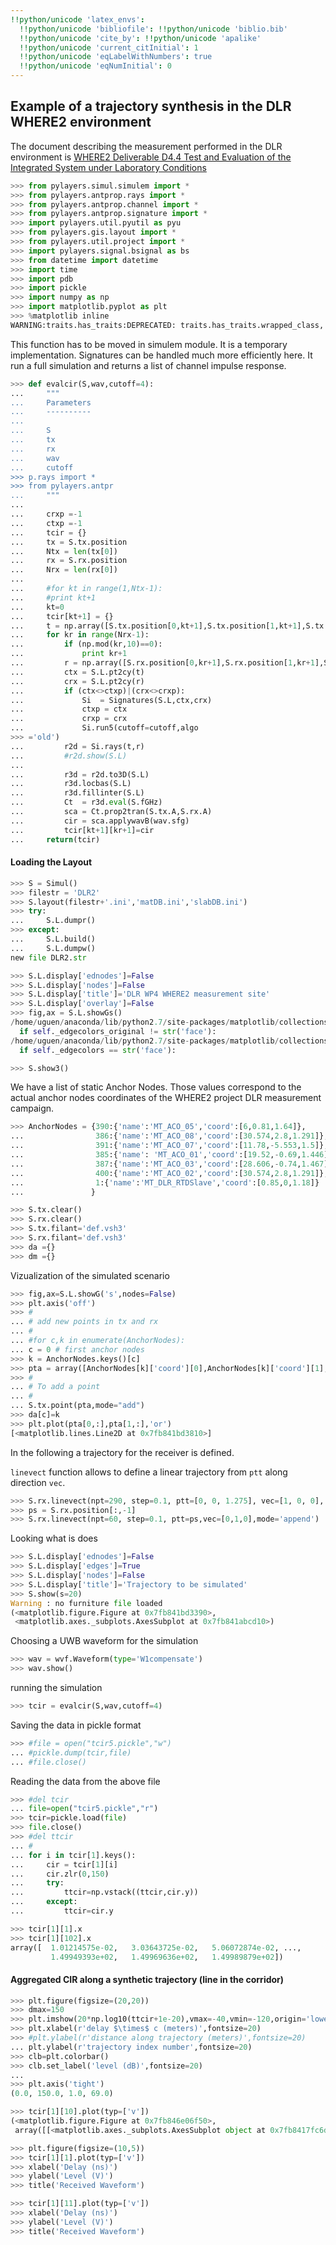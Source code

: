 ```yaml
---
!!python/unicode 'latex_envs':
  !!python/unicode 'bibliofile': !!python/unicode 'biblio.bib'
  !!python/unicode 'cite_by': !!python/unicode 'apalike'
  !!python/unicode 'current_citInitial': 1
  !!python/unicode 'eqLabelWithNumbers': true
  !!python/unicode 'eqNumInitial': 0
---
```


## Example of a trajectory synthesis in the DLR WHERE2 environment

The document describing the measurement performed in the DLR environment is
[WHERE2 Deliverable D4.4 Test and Evaluation of the Integrated System under Laboratory Conditions](http://www.kn-s.dlr.de/where2/documents/Deliverables/Deliverable-D4.4.pdf)

```python
>>> from pylayers.simul.simulem import *
>>> from pylayers.antprop.rays import *
>>> from pylayers.antprop.channel import *
>>> from pylayers.antprop.signature import *
>>> import pylayers.util.pyutil as pyu
>>> from pylayers.gis.layout import *
>>> from pylayers.util.project import *
>>> import pylayers.signal.bsignal as bs
>>> from datetime import datetime
>>> import time
>>> import pdb
>>> import pickle
>>> import numpy as np
>>> import matplotlib.pyplot as plt
>>> %matplotlib inline
WARNING:traits.has_traits:DEPRECATED: traits.has_traits.wrapped_class, 'the 'implements' class advisor has been deprecated. Use the 'provides' class decorator.
```

This function has to be moved in simulem module.
It is a temporary implementation. Signatures can be handled much more efficiently here.
It run a full simulation and returns a list of channel impulse response.

```python
>>> def evalcir(S,wav,cutoff=4):
...     """
...     Parameters
...     ----------
...
...     S
...     tx
...     rx
...     wav
...     cutoff
>>> p.rays import *
>>> from pylayers.antpr
...     """
...
...     crxp =-1
...     ctxp =-1
...     tcir = {}
...     tx = S.tx.position
...     Ntx = len(tx[0])
...     rx = S.rx.position
...     Nrx = len(rx[0])
...
...     #for kt in range(1,Ntx-1):
...     #print kt+1
...     kt=0
...     tcir[kt+1] = {}
...     t = np.array([S.tx.position[0,kt+1],S.tx.position[1,kt+1],S.tx.position[2,kt+1]])
...     for kr in range(Nrx-1):
...         if (np.mod(kr,10)==0):
...             print kr+1
...         r = np.array([S.rx.position[0,kr+1],S.rx.position[1,kr+1],S.rx.position[2,kr+1]])
...         ctx = S.L.pt2cy(t)
...         crx = S.L.pt2cy(r)
...         if (ctx<>ctxp)|(crx<>crxp):
...             Si  = Signatures(S.L,ctx,crx)
...             ctxp = ctx
...             crxp = crx
...             Si.run5(cutoff=cutoff,algo
>>> ='old')
...         r2d = Si.rays(t,r)
...         #r2d.show(S.L)
...
...         r3d = r2d.to3D(S.L)
...         r3d.locbas(S.L)
...         r3d.fillinter(S.L)
...         Ct  = r3d.eval(S.fGHz)
...         sca = Ct.prop2tran(S.tx.A,S.rx.A)
...         cir = sca.applywavB(wav.sfg)
...         tcir[kt+1][kr+1]=cir
...     return(tcir)
```

#### Loading the Layout

```python
>>> S = Simul()
>>> filestr = 'DLR2'
>>> S.layout(filestr+'.ini','matDB.ini','slabDB.ini')
>>> try:
...     S.L.dumpr()
>>> except:
...     S.L.build()
...     S.L.dumpw()
new file DLR2.str
```

```python
>>> S.L.display['ednodes']=False
>>> S.L.display['nodes']=False
>>> S.L.display['title']='DLR WP4 WHERE2 measurement site'
>>> S.L.display['overlay']=False
>>> fig,ax = S.L.showGs()
/home/uguen/anaconda/lib/python2.7/site-packages/matplotlib/collections.py:650: FutureWarning: elementwise comparison failed; returning scalar instead, but in the future will perform elementwise comparison
  if self._edgecolors_original != str('face'):
/home/uguen/anaconda/lib/python2.7/site-packages/matplotlib/collections.py:590: FutureWarning: elementwise comparison failed; returning scalar instead, but in the future will perform elementwise comparison
  if self._edgecolors == str('face'):
```

```python
>>> S.show3()
```

We have a list of static Anchor Nodes. Those values correspond to the actual anchor nodes coordinates
of the WHERE2 project DLR measurement campaign.

```python
>>> AnchorNodes = {390:{'name':'MT_ACO_05','coord':[6,0.81,1.64]},
...                386:{'name':'MT_ACO_08','coord':[30.574,2.8,1.291]},
...                391:{'name':'MT_ACO_07','coord':[11.78,-5.553,1.5]},
...                385:{'name': 'MT_ACO_01','coord':[19.52,-0.69,1.446]},
...                387:{'name':'MT_ACO_03','coord':[28.606,-0.74,1.467]},
...                400:{'name':'MT_ACO_02','coord':[30.574,2.8,1.291]},
...                1:{'name':'MT_DLR_RTDSlave','coord':[0.85,0,1.18]}
...               }
```

```python
>>> S.tx.clear()
>>> S.rx.clear()
>>> S.tx.filant='def.vsh3'
>>> S.rx.filant='def.vsh3'
>>> da ={}
>>> dm ={}
```

Vizualization of the simulated scenario

```python
>>> fig,ax=S.L.showG('s',nodes=False)
>>> plt.axis('off')
>>> #
... # add new points in tx and rx
... #
... #for c,k in enumerate(AnchorNodes):
... c = 0 # first anchor nodes
>>> k = AnchorNodes.keys()[c]
>>> pta = array([AnchorNodes[k]['coord'][0],AnchorNodes[k]['coord'][1],AnchorNodes[k]['coord'][2]]).reshape(3,1)
>>> #
... # To add a point
... #
... S.tx.point(pta,mode="add")
>>> da[c]=k
>>> plt.plot(pta[0,:],pta[1,:],'or')
[<matplotlib.lines.Line2D at 0x7fb841bd3810>]
```

In the following a trajectory for the receiver is defined.

`linevect` function allows to define a linear trajectory from `ptt` along direction `vec`.

```python
>>> S.rx.linevect(npt=290, step=0.1, ptt=[0, 0, 1.275], vec=[1, 0, 0], mode='subst')
>>> ps = S.rx.position[:,-1]
>>> S.rx.linevect(npt=60, step=0.1, ptt=ps,vec=[0,1,0],mode='append')
```

Looking what is does

```python
>>> S.L.display['ednodes']=False
>>> S.L.display['edges']=True
>>> S.L.display['nodes']=False
>>> S.L.display['title']='Trajectory to be simulated'
>>> S.show(s=20)
Warning : no furniture file loaded
(<matplotlib.figure.Figure at 0x7fb841bd3390>,
 <matplotlib.axes._subplots.AxesSubplot at 0x7fb841abcd10>)
```

Choosing a UWB waveform for the simulation

```python
>>> wav = wvf.Waveform(type='W1compensate')
>>> wav.show()
```

running the simulation

```python
>>> tcir = evalcir(S,wav,cutoff=4)
```

Saving the data in pickle format

```python
>>> #file = open("tcir5.pickle","w")
... #pickle.dump(tcir,file)
... #file.close()
```

Reading the data from the above file

```python
>>> #del tcir
... file=open("tcir5.pickle","r")
>>> tcir=pickle.load(file)
>>> file.close()
>>> #del ttcir
... #
... for i in tcir[1].keys():
...     cir = tcir[1][i]
...     cir.zlr(0,150)
...     try:
...         ttcir=np.vstack((ttcir,cir.y))
...     except:
...         ttcir=cir.y
```

```python
>>> tcir[1][1].x
>>> tcir[1][102].x
array([  1.01214575e-02,   3.03643725e-02,   5.06072874e-02, ...,
         1.49949393e+02,   1.49969636e+02,   1.49989879e+02])
```

#### Aggregated CIR along a synthetic trajectory (line in the corridor)

```python
>>> plt.figure(figsize=(20,20))
>>> dmax=150
>>> plt.imshow(20*np.log10(ttcir+1e-20),vmax=-40,vmin=-120,origin='lower',extent=[0,dmax,1,69],interpolation='nearest')
>>> plt.xlabel(r'delay $\times$ c (meters)',fontsize=20)
>>> #plt.ylabel(r'distance along trajectory (meters)',fontsize=20)
... plt.ylabel(r'trajectory index number',fontsize=20)
>>> clb=plt.colorbar()
>>> clb.set_label('level (dB)',fontsize=20)
...
>>> plt.axis('tight')
(0.0, 150.0, 1.0, 69.0)
```

```python
>>> tcir[1][10].plot(typ=['v'])
(<matplotlib.figure.Figure at 0x7fb846e06f50>,
 array([[<matplotlib.axes._subplots.AxesSubplot object at 0x7fb8417fc6d0>]], dtype=object))
```

```python
>>> plt.figure(figsize=(10,5))
>>> tcir[1][1].plot(typ=['v'])
>>> xlabel('Delay (ns)')
>>> ylabel('Level (V)')
>>> title('Received Waveform')
```

```python
>>> tcir[1][11].plot(typ=['v'])
>>> xlabel('Delay (ns)')
>>> ylabel('Level (V)')
>>> title('Received Waveform')
```
